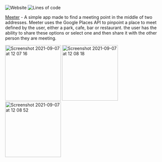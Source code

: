 
![Website](https://img.shields.io/website?down_color=red&down_message=offline&style=for-the-badge&up_color=green&up_message=online&url=https%3A%2F%2Fwww.meeter.me)   ![Lines of code](https://img.shields.io/tokei/lines/github/yoricktf/meeter?style=for-the-badge)

[Meeter](meeter.me) - A simple app made to find a meeting point in the middle of two addresses. Meeter uses the Google Places API to pinpoint a place to meet defined by the user, either a park, cafe, bar or restaurant. the user has the ability to share these options or select one and then share it with the other person they are meeting.

<img width="180" alt="Screenshot 2021-09-07 at 12 07 16" src="https://user-images.githubusercontent.com/26628713/132367989-d6579993-4467-45a4-b25d-cd0060a57384.png">                         <img width="180" alt="Screenshot 2021-09-07 at 12 08 18" src="https://user-images.githubusercontent.com/26628713/132367496-ec6e0d3b-c75d-4dd0-9065-a5582bf40cec.png">        <img width="180" alt="Screenshot 2021-09-07 at 12 08 52" src="https://user-images.githubusercontent.com/26628713/132367544-1656a988-89a4-49aa-9b35-3e8c8cd6b22c.png">

